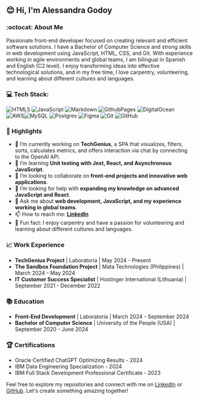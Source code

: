 ## 😊 Hi, I'm Alessandra Godoy

### :octocat: About Me

Passionate front-end developer focused on creating relevant and efficient software solutions. I have a Bachelor of Computer Science and strong skills in web development using JavaScript, HTML, CSS, and Git. With experience working in agile environments and global teams, I am bilingual in Spanish and English (C2 level). I enjoy transforming ideas into effective technological solutions, and in my free time, I love carpentry, volunteering, and learning about different cultures and languages.

### 💻 Tech Stack:
![HTML5](https://img.shields.io/badge/html5-%23E34F26.svg?style=for-the-badge&logo=html5&logoColor=white) ![JavaScript](https://img.shields.io/badge/javascript-%23323330.svg?style=for-the-badge&logo=javascript&logoColor=%23F7DF1E) ![Markdown](https://img.shields.io/badge/markdown-%23000000.svg?style=for-the-badge&logo=markdown&logoColor=white) ![GithubPages](https://img.shields.io/badge/github%20pages-121013?style=for-the-badge&logo=github&logoColor=white) ![DigitalOcean](https://img.shields.io/badge/DigitalOcean-%230167ff.svg?style=for-the-badge&logo=digitalOcean&logoColor=white) ![AWS](https://img.shields.io/badge/AWS-%23FF9900.svg?style=for-the-badge&logo=amazon-aws&logoColor=white)![MySQL](https://img.shields.io/badge/mysql-4479A1.svg?style=for-the-badge&logo=mysql&logoColor=white) ![Postgres](https://img.shields.io/badge/postgres-%23316192.svg?style=for-the-badge&logo=postgresql&logoColor=white) ![Figma](https://img.shields.io/badge/figma-%23F24E1E.svg?style=for-the-badge&logo=figma&logoColor=white) ![Git](https://img.shields.io/badge/git-%23F05033.svg?style=for-the-badge&logo=git&logoColor=white) ![GitHub](https://img.shields.io/badge/github-%23121011.svg?style=for-the-badge&logo=github&logoColor=white) 

### 🌟 Highlights

- 🔭 I’m currently working on **TechGenius**, a SPA that visualizes, filters, sorts, calculates metrics, and offers interaction via chat by connecting to the OpenAI API.
- 🌱 I’m learning **Unit testing with Jest, React, and Asynchronous JavaScript**.
- 🤝 I’m looking to collaborate on **front-end projects and innovative web applications**.
- 🤔 I’m looking for help with **expanding my knowledge on advanced JavaScript and React**.
- 💬 Ask me about **web development, JavaScript, and my experience working in global teams**.
- 📫 How to reach me: **[LinkedIn](https://www.linkedin.com/in/alessandragodoy-developer/)**
- 💜 Fun fact: I enjoy carpentry and have a passion for volunteering and learning about different cultures and languages.

### 📈 Work Experience

- **TechGenius Project** | Laboratoria | May 2024 - Present
- **The Sandbox Foundation Project** | Mata Technologies (Philippines) | March 2024 - May 2024
- **IT Customer Success Specialist** | Hostinger International (Lithuania) | September 2021 - December 2022
  
### 📚 Education

- **Front-End Development** | Laboratoria | March 2024 - September 2024
- **Bachelor of Computer Science** | University of the People (USA) | September 2020 - June 2024

### 🏆 Certifications

- Oracle Certified ChatGPT Optimizing Results - 2024
- IBM Data Engineering Specialization - 2024
- IBM Full Stack Development Professional Certificate - 2023

Feel free to explore my repositories and connect with me on [LinkedIn](https://www.linkedin.com/in/alessandragodoy-developer/) or [GitHub](https://github.com/abengl). Let's create something amazing together!
